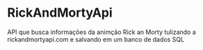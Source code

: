 # RickAndMortyApi
API que busca informações da animção Rick an Morty tulizando a rickandmortyapi.com e salvando em um banco de dados SQL
